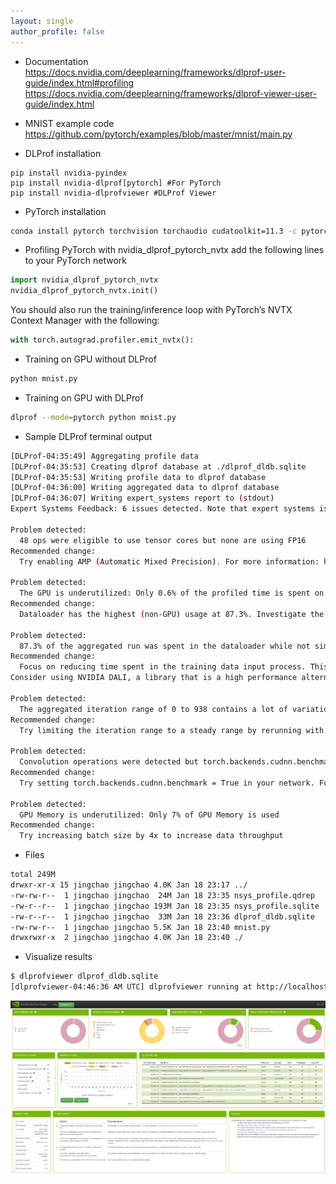 ```yaml
---
layout: single
author_profile: false
---
```


- Documentation  
https://docs.nvidia.com/deeplearning/frameworks/dlprof-user-guide/index.html#profiling
https://docs.nvidia.com/deeplearning/frameworks/dlprof-viewer-user-guide/index.html
  
- MNIST example code  
https://github.com/pytorch/examples/blob/master/mnist/main.py
  
- DLProf installation
```
pip install nvidia-pyindex
pip install nvidia-dlprof[pytorch] #For PyTorch
pip install nvidia-dlprofviewer #DLProf Viewer
```
  
- PyTorch installation
```bash
conda install pytorch torchvision torchaudio cudatoolkit=11.3 -c pytorch
```
  
- Profiling PyTorch with nvidia_dlprof_pytorch_nvtx
add the following lines to your PyTorch network
```python
import nvidia_dlprof_pytorch_nvtx
nvidia_dlprof_pytorch_nvtx.init()
```
You should also run the training/inference loop with PyTorch’s NVTX Context Manager with the following:
```python
with torch.autograd.profiler.emit_nvtx():
```
  
- Training on GPU without DLProf
```bash
python mnist.py
```
  
- Training on GPU with DLProf
```bash
dlprof --mode=pytorch python mnist.py
```
  
- Sample DLProf terminal output
```bash
[DLProf-04:35:49] Aggregating profile data
[DLProf-04:35:53] Creating dlprof database at ./dlprof_dldb.sqlite
[DLProf-04:35:53] Writing profile data to dlprof database
[DLProf-04:36:00] Writing aggregated data to dlprof database
[DLProf-04:36:07] Writing expert_systems report to (stdout)
Expert Systems Feedback: 6 issues detected. Note that expert systems is still experimental as are all recommended changes

Problem detected: 
  48 ops were eligible to use tensor cores but none are using FP16
Recommended change: 
  Try enabling AMP (Automatic Mixed Precision). For more information: https://developer.nvidia.com/automatic-mixed-precision

Problem detected: 
  The GPU is underutilized: Only 0.6% of the profiled time is spent on GPU kernel operations
Recommended change: 
  Dataloader has the highest (non-GPU) usage at 87.3%. Investigate the dataloading pipeline as this often indicates too much time is being spent here

Problem detected: 
  87.3% of the aggregated run was spent in the dataloader while not simultaneously running on the GPU
Recommended change: 
  Focus on reducing time spent in the training data input process. This could be time spent in file reading, preprocessing and augmentation or file transfer.
Consider using NVIDIA DALI, a library that is a high performance alternative to built-in data loaders and data iterators. Learn more here: https://developer.nvidia.com/DALI

Problem detected: 
  The aggregated iteration range of 0 to 938 contains a lot of variation
Recommended change: 
  Try limiting the iteration range to a steady range by rerunning with the --database option and setting --iter_start=3 --iter_stop=107

Problem detected: 
  Convolution operations were detected but torch.backends.cudnn.benchmark was not enabled.
Recommended change: 
  Try setting torch.backends.cudnn.benchmark = True in your network. For best performance, the input shapes should be relatively stable.

Problem detected: 
  GPU Memory is underutilized: Only 7% of GPU Memory is used
Recommended change: 
  Try increasing batch size by 4x to increase data throughput
```
  
- Files
```bash
total 249M
drwxr-xr-x 15 jingchao jingchao 4.0K Jan 18 23:17 ../
-rw-rw-r--  1 jingchao jingchao  24M Jan 18 23:35 nsys_profile.qdrep
-rw-r--r--  1 jingchao jingchao 193M Jan 18 23:35 nsys_profile.sqlite
-rw-r--r--  1 jingchao jingchao  33M Jan 18 23:36 dlprof_dldb.sqlite
-rw-rw-r--  1 jingchao jingchao 5.5K Jan 18 23:40 mnist.py
drwxrwxr-x  2 jingchao jingchao 4.0K Jan 18 23:40 ./
```
  
- Visualize results
```bash
$ dlprofviewer dlprof_dldb.sqlite 
[dlprofviewer-04:46:36 AM UTC] dlprofviewer running at http://localhost:8000
```
![alt text](https://raw.githubusercontent.com/JingchaoZhang/JingchaoZhang.github.io/master/images/DLProf_sample_output.png)

